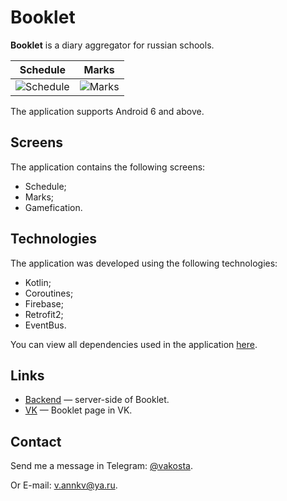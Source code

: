 # Booklet
**Booklet** is a diary aggregator for russian schools.

Schedule | Marks
:-------:|:-----:
![Schedule](images/schedule.png)  |  ![Marks](images/marks.png)

The application supports Android 6 and above.

## Screens

The application contains the following screens:

- Schedule;
- Marks;
- Gamefication.

## Technologies

The application was developed using the following technologies:

- Kotlin;
- Coroutines;
- Firebase;
- Retrofit2;
- EventBus.

You can view all dependencies used in the application [here](https://github.com/Vakosta/Booklet/blob/master/dependencies.gradle).

## Links

- [Backend](https://github.com/dormantman/booklet) — server-side of Booklet.
- [VK](https://vk.com/julista.mobile) — Booklet page in VK.

## Contact
Send me a message in Telegram: [@vakosta](https://t.me/vakosta).

Or E-mail: [v.annkv@ya.ru](mailto:v.annkv@ya.ru).
